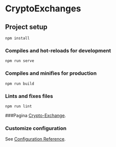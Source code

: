 # CryptoExchanges

## Project setup

```
npm install
```

### Compiles and hot-reloads for development

```
npm run serve
```

### Compiles and minifies for production

```
npm run build
```

### Lints and fixes files

```
npm run lint
```
###Pagina
[Crypto-Exchange](https://cryptos21-exchange.netlify.app/).

### Customize configuration

See [Configuration Reference](https://cli.vuejs.org/config/).
